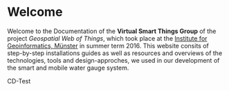 # Welcome

Welcome to the Documentation of the **Virtual Smart Things Group** of the project *Geospatial Web of Things*, which took place at the [Institute for Geoinformatics, Münster](http://www.uni-muenster.de/Geoinformatics/en/) in summer term 2016. This website consits of step-by-step installations guides as well as resources and overviews of the technologies, tools and design-approches, we used in our development of the smart and mobile water gauge system.

CD-Test
